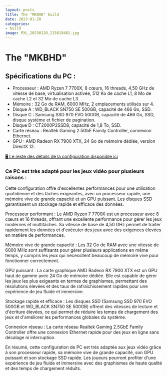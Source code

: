 ```yaml
---
layout: posts
title: The "MKBHD" build
date: 2023-01-20
categories:
- build
image: PXL_20230120_215619481.jpg
---
```


# The "MKBHD"

## Spécifications du PC :

- Processeur : AMD Ryzen 7 7700X, 8 cœurs, 16 threads, 4,50 GHz de vitesse de base, virtualisation activée, 512 Ko de cache L1, 8 Mo de cache L2 et 32 Mo de cache L3.
- Mémoire : 32 Go de RAM, 6000 MHz, 2 emplacements utilisés sur 4.
- Disque A : WD_BLACK SN750 SE 500GB, capacité de 466 Go, SSD.
- Disque C : Samsung SSD 970 EVO 500GB, capacité de 466 Go, SSD, disque système et fichier de pagination.
- Disque D : CT2000P2SSD8, capacité de 1,8 To, SSD.
- Carte réseau : Realtek Gaming 2.5GbE Family Controller, connexion Ethernet.
- GPU : AMD Radeon RX 7900 XTX, 24 Go de mémoire dédiée, version DirectX 12.

[🖥️ Le reste des détails de la configuration disponible ici](https://fr.pcpartpicker.com/b/fcMv6h)

### Ce PC est très adapté pour les jeux vidéo pour plusieurs raisons :

Cette configuration offre d'excellentes performances pour une utilisation quotidienne et des tâches exigeantes, avec un processeur rapide, une mémoire vive de grande capacité et un GPU puissant. Les disques SSD garantissent un stockage rapide et efficace des données.

Processeur performant : Le AMD Ryzen 7 7700X est un processeur avec 8 cœurs et 16 threads, offrant une excellente performance pour gérer les jeux modernes et multitâches. Sa vitesse de base de 4,50 GHz permet de traiter rapidement les données et d'exécuter des jeux avec des exigences élevées en matière de performances.

Mémoire vive de grande capacité : Les 32 Go de RAM avec une vitesse de 6000 MHz sont suffisants pour gérer plusieurs applications en même temps, y compris les jeux qui nécessitent beaucoup de mémoire vive pour fonctionner correctement.

GPU puissant : La carte graphique AMD Radeon RX 7900 XTX est un GPU haut de gamme avec 24 Go de mémoire dédiée. Elle est capable de gérer les jeux les plus exigeants en termes de graphismes, permettant des résolutions élevées et des taux de rafraîchissement rapides pour une expérience de jeu fluide et immersive.

Stockage rapide et efficace : Les disques SSD (Samsung SSD 970 EVO 500GB et WD_BLACK SN750 SE 500GB) offrent des vitesses de lecture et d'écriture élevées, ce qui permet de réduire les temps de chargement des jeux et d'améliorer les performances globales du système.

Connexion réseau : La carte réseau Realtek Gaming 2.5GbE Family Controller offre une connexion Ethernet rapide pour des jeux en ligne sans décalage ni interruption.

En résumé, cette configuration de PC est très adaptée aux jeux vidéo grâce à son processeur rapide, sa mémoire vive de grande capacité, son GPU puissant et son stockage SSD rapide. Les joueurs pourront profiter d'une expérience de jeu fluide et immersive avec des graphismes de haute qualité et des temps de chargement réduits.




